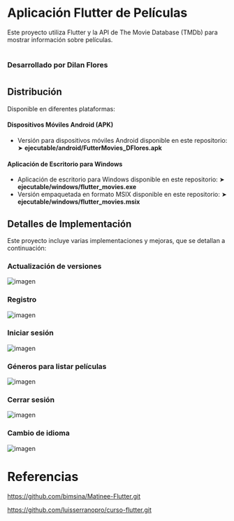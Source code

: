 # Aplicación Flutter de Películas

Este proyecto utiliza Flutter y la API de The Movie Database (TMDb) para mostrar información sobre películas.

#
### Desarrollado por Dilan Flores
#

## Distribución

Disponible en diferentes plataformas:

#### Dispositivos Móviles Android (APK)

- Versión para dispositivos móviles Android disponible en este repositorio: ➤ **ejecutable/android/FutterMovies_DFlores.apk**

#### Aplicación de Escritorio para Windows

- Aplicación de escritorio para Windows disponible en este repositorio: ➤ **ejecutable/windows/flutter_movies.exe**
- Versión empaquetada en formato MSIX disponible en este repositorio: ➤ **ejecutable/windows/flutter_movies.msix**

## Detalles de Implementación

Este proyecto incluye varias implementaciones y mejoras, que se detallan a continuación:

### Actualización de versiones
![imagen](https://github.com/dilan-flores/App_moviles-flutterMovies/assets/117755180/192edfa4-420f-4c84-a601-c9ffac842936)

### Registro
![imagen](https://github.com/dilan-flores/App_moviles-flutterMovies/assets/117755180/5092c25b-b5dd-4db8-8bf2-a32e1ac6748f)


### Iniciar sesión
![imagen](https://github.com/dilan-flores/App_moviles-flutterMovies/assets/117755180/4748cfe2-ccda-4984-a43c-60d81a533874)


### Géneros para listar películas
![imagen](https://github.com/dilan-flores/App_moviles-flutterMovies/assets/117755180/69ecb500-82c0-42c3-9bc2-fb1296a73bdf)

### Cerrar sesión
![imagen](https://github.com/dilan-flores/App_moviles-flutterMovies/assets/117755180/5b0f1cb0-ec0d-461a-8017-1f0063e845ec)

### Cambio de idioma
![imagen](https://github.com/dilan-flores/App_moviles-flutterMovies/assets/117755180/a4f27a78-5f9a-4349-abf1-cccae33470e6)

# Referencias
https://github.com/bimsina/Matinee-Flutter.git

https://github.com/luisserranopro/curso-flutter.git

